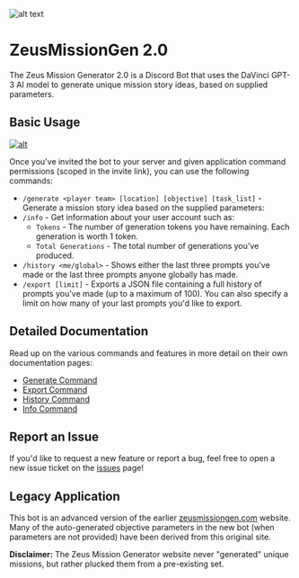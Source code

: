 ![alt text](https://imgur.com/RFULVHk.png)

# ZeusMissionGen 2.0

The Zeus Mission Generator 2.0 is a Discord Bot that uses the DaVinci GPT-3 AI model to generate unique mission story ideas, based on supplied parameters.

## Basic Usage
[![alt](https://imgur.com/9u5PwQV.png)](https://discord.com/api/oauth2/authorize?client_id=1022558509558149131&permissions=2147576896&scope=applications.commands%20bot)

Once you've invited the bot to your server and given application command permissions (scoped in the invite link), you can use the following commands:

* `/generate <player team> [location] [objective] [task_list]` - Generate a mission story idea based on the supplied parameters:
* `/info` - Get information about your user account such as:
  * `Tokens` - The number of generation tokens you have remaining. Each generation is worth 1 token.
  * `Total Generations` - The total number of generations you've produced.
* `/history <me/global>` - Shows either the last three prompts you've made or the last three prompts anyone globally has made.
* `/export [limit]` - Exports a JSON file containing a full history of prompts you've made (up to a maximum of 100). You can also specify a limit on how many of your last prompts you'd like to export.

## Detailed Documentation
Read up on the various commands and features in more detail on their own documentation pages:

- [Generate Command](/docs/generate.md)
- [Export Command](docs/export.md)
- [History Command](docs/history.md)
- [Info Command](docs/info.md)

## Report an Issue
If you'd like to request a new feature or report a bug, feel free to open a new issue ticket on the [issues](https://github.com/bijx/Zeus-Mission-Generator-Docs/issues) page! 

## Legacy Application
This bot is an advanced version of the earlier [zeusmissiongen.com](https://zeusmissiongen.com/) website. Many of the auto-generated objective parameters in the new bot (when parameters are not provided) have been derived from this original site. 

**Disclaimer:** The Zeus Mission Generator website never "generated" unique missions, but rather plucked them from a pre-existing set.